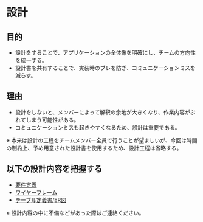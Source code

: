 # 設計

## 目的

- 設計をすることで、アプリケーションの全体像を明確にし、チームの方向性を統一する。
- 設計書を共有することで、実装時のブレを防ぎ、コミュニケーションミスを減らす。

## 理由

- 設計をしないと、メンバーによって解釈の余地が大きくなり、作業内容がぶれてしまう可能性がある。
- コミュニケーションミスも起きやすくなるため、設計は重要である。

※ 本来は設計の工程をチームメンバー全員で行うことが望ましいが、今回は時間の制約上、予め用意された設計書を使用するため、設計工程は省略する。

## 以下の設計内容を把握する

- [要件定義](REQUIREMENT_DEFINITION.md)
- [ワイヤーフレーム](WIREFRAME.md)
- [テーブル定義書/ER図](TABLE.md)

※ 設計内容の中に不備などがあった際はご連絡ください。
